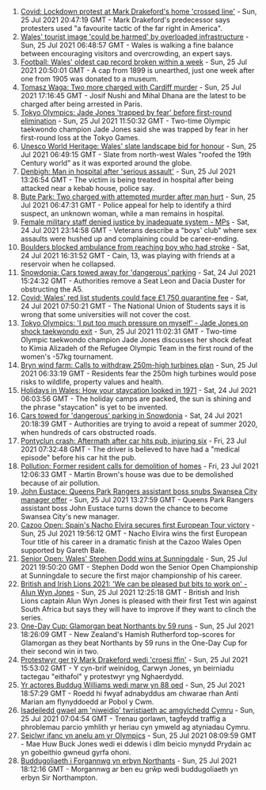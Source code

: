 1. [Covid: Lockdown protest at Mark Drakeford's home 'crossed line'](https://www.bbc.co.uk/news/uk-wales-57963035) - Sun, 25 Jul 2021 20:47:19 GMT - Mark Drakeford's predecessor says protesters used "a favourite tactic of the far right in America".
2. [Wales' tourist image 'could be harmed' by overloaded infrastructure](https://www.bbc.co.uk/news/uk-wales-57898837) - Sun, 25 Jul 2021 06:48:57 GMT - Wales is walking a fine balance between encouraging visitors and overcrowding, an expert says.
3. [Football: Wales' oldest cap record broken within a week](https://www.bbc.co.uk/news/uk-wales-57964093) - Sun, 25 Jul 2021 20:50:01 GMT - A cap from 1899 is unearthed, just one week after one from 1905 was donated to a museum.
4. [Tomasz Waga: Two more charged with Cardiff murder](https://www.bbc.co.uk/news/uk-wales-57964092) - Sun, 25 Jul 2021 17:16:45 GMT - Josif Nushi and Mihal Dhana are the latest to be charged after being arrested in Paris.
5. [Tokyo Olympics: Jade Jones 'trapped by fear' before first-round elimination](https://www.bbc.co.uk/sport/olympics/57958917) - Sun, 25 Jul 2021 11:50:32 GMT - Two-time Olympic taekwondo champion Jade Jones said she was trapped by fear in her first-round loss at the Tokyo Games.
6. [Unesco World Heritage: Wales' slate landscape bid for honour](https://www.bbc.co.uk/news/uk-wales-57945263) - Sun, 25 Jul 2021 06:49:15 GMT - Slate from north-west Wales "roofed the 19th Century world" as it was exported around the globe.
7. [Denbigh: Man in hospital after 'serious assault'](https://www.bbc.co.uk/news/uk-wales-57960250) - Sun, 25 Jul 2021 13:26:54 GMT - The victim is being treated in hospital after being attacked near a kebab house, police say.
8. [Bute Park: Two charged with attempted murder after man hurt](https://www.bbc.co.uk/news/uk-wales-57952734) - Sun, 25 Jul 2021 06:47:31 GMT - Police appeal for help to identify a third suspect, an unknown woman, while a man remains in hospital.
9. [Female military staff denied justice by inadequate system - MPs](https://www.bbc.co.uk/news/uk-57956698) - Sat, 24 Jul 2021 23:14:58 GMT - Veterans describe a "boys' club" where sex assaults were hushed up and complaining could be career-ending.
10. [Boulders blocked ambulance from reaching boy who had stroke](https://www.bbc.co.uk/news/uk-wales-57955017) - Sat, 24 Jul 2021 16:31:52 GMT - Cain, 13, was playing with friends at a reservoir when he collapsed.
11. [Snowdonia: Cars towed away for 'dangerous' parking](https://www.bbc.co.uk/news/uk-wales-57956288) - Sat, 24 Jul 2021 15:24:32 GMT - Authorities remove a Seat Leon and Dacia Duster for obstructing the A5.
12. [Covid: Wales' red list students could face £1,750 quarantine fee](https://www.bbc.co.uk/news/uk-wales-57929224) - Sat, 24 Jul 2021 07:50:21 GMT - The National Union of Students says it is wrong that some universities will not cover the cost.
13. [Tokyo Olympics: 'I put too much pressure on myself' - Jade Jones on shock taekwondo exit](https://www.bbc.co.uk/sport/av/olympics/57961788) - Sun, 25 Jul 2021 11:02:31 GMT - Two-time Olympic taekwondo champion Jade Jones discusses her shock defeat to Kimia Alizadeh of the Refugee Olympic Team in the first round of the women's -57kg tournament.
14. [Bryn wind farm: Calls to withdraw 250m-high turbines plan](https://www.bbc.co.uk/news/uk-wales-57944180) - Sun, 25 Jul 2021 06:33:19 GMT - Residents fear the 250m high turbines would pose risks to wildlife, property values and health.
15. [Holidays in Wales: How your staycation looked in 1971](https://www.bbc.co.uk/news/uk-wales-57918491) - Sat, 24 Jul 2021 06:03:56 GMT - The holiday camps are packed, the sun is shining and the phrase "staycation" is yet to be invented.
16. [Cars towed for 'dangerous' parking in Snowdonia](https://www.bbc.co.uk/news/uk-wales-57956443) - Sat, 24 Jul 2021 20:18:39 GMT - Authorities are trying to avoid a repeat of summer 2020, when hundreds of cars obstructed roads.
17. [Pontyclun crash: Aftermath after car hits pub, injuring six](https://www.bbc.co.uk/news/uk-wales-57939709) - Fri, 23 Jul 2021 07:32:48 GMT - The driver is believed to have had a "medical episode" before his car hit the pub.
18. [Pollution: Former resident calls for demolition of homes](https://www.bbc.co.uk/news/uk-wales-57941020) - Fri, 23 Jul 2021 12:06:33 GMT - Martin Brown's house was due to be demolished because of air pollution.
19. [John Eustace: Queens Park Rangers assistant boss snubs Swansea City manager offer](https://www.bbc.co.uk/sport/football/57942276) - Sun, 25 Jul 2021 13:27:59 GMT - Queens Park Rangers assistant boss John Eustace turns down the chance to become Swansea City's new manager.
20. [Cazoo Open: Spain's Nacho Elvira secures first European Tour victory](https://www.bbc.co.uk/sport/golf/57965054) - Sun, 25 Jul 2021 19:56:12 GMT - Nacho Elvira wins the first European Tour title of his career in a dramatic finish at the Cazoo Wales Open supported by Gareth Bale.
21. [Senior Open: Wales' Stephen Dodd wins at Sunningdale](https://www.bbc.co.uk/sport/golf/57965052) - Sun, 25 Jul 2021 19:50:20 GMT - Stephen Dodd won the Senior Open Championship at Sunningdale to secure the first major championship of his career.
22. [British and Irish Lions 2021: 'We can be pleased but bits to work on' - Alun Wyn Jones](https://www.bbc.co.uk/sport/av/rugby-union/57962043) - Sun, 25 Jul 2021 12:25:18 GMT - British and Irish Lions captain Alun Wyn Jones is pleased with their first Test win against South Africa but says they will have to improve if they want to clinch the series.
23. [One-Day Cup: Glamorgan beat Northants by 59 runs](https://www.bbc.co.uk/sport/cricket/57962835) - Sun, 25 Jul 2021 18:26:09 GMT - New Zealand's Hamish Rutherford top-scores for Glamorgan as they beat Northants by 59 runs in the One-Day Cup for their second win in two.
24. [Protestwyr ger tŷ Mark Drakeford wedi 'croesi ffin'](https://www.bbc.co.uk/newyddion/57962586) - Sun, 25 Jul 2021 15:53:02 GMT - Y cyn-brif weinidog, Carwyn Jones, yn beirniadu tactegau "eithafol" y protestwyr yng Nghaerdydd.
25. [Yr actores Buddug Williams wedi marw yn 88 oed](https://www.bbc.co.uk/newyddion/57962585) - Sun, 25 Jul 2021 18:57:29 GMT - Roedd hi fwyaf adnabyddus am chwarae rhan Anti Marian am flynyddoedd ar Pobol y Cwm.
26. [Isadeiledd gwael am 'niweidio' twristiaeth ac amgylchedd Cymru](https://www.bbc.co.uk/newyddion/57949107) - Sun, 25 Jul 2021 07:04:54 GMT - Trenau gorlawn, tagfeydd traffig a phroblemau parcio ymhlith yr heriau cyn ymweld ag atyniadau Cymru.
27. [Seiclwr ifanc yn anelu am yr Olympics](https://www.bbc.co.uk/newyddion/57941553) - Sun, 25 Jul 2021 08:09:59 GMT - Mae Huw Buck Jones wedi ei ddewis i dîm beicio mynydd Prydain ac yn gobeithio gwneud gyrfa ohoni.
28. [Buddugoliaeth i Forgannwg yn erbyn Northants](https://www.bbc.co.uk/newyddion/57963402) - Sun, 25 Jul 2021 18:12:16 GMT - Morgannwg ar ben eu grŵp wedi buddugoliaeth yn erbyn Sir Northampton.
